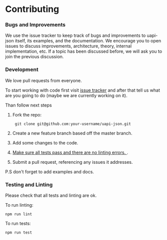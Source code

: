# Contributing

### Bugs and Improvements

We use the issue tracker to keep track of bugs and improvements to uapi-json itself, its examples, and the documentation. We encourage you to open issues to discuss improvements, architecture, theory, internal implementation, etc. If a topic has been discussed before, we will ask you to join the previous discussion.

### Development
We love pull requests from everyone.

To start working with code first visit [issue tracker](https://github.com/Travelport-Ukraine/uapi-json/issues) and after that tell us what are you going to do (maybe we are currently working on it).

Than follow next steps

1. Fork the repo:

        git clone git@github.com:your-username/uapi-json.git
        
2. Create a new feature branch based off the master branch.
3. Add some changes to the code.
4. [Make sure all tests pass and there are no linting errors.
](#checks).
5. Submit a pull request, referencing any issues it addresses.

P.S don't forget to add examples and docs.

<a name="checks"></a>
### Testing and Linting
Please check that all tests and linting are ok.

To run linting:

    npm run lint
    
To run tests:

    npm run test

